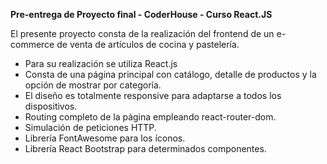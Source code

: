**Pre-entrega de Proyecto final - CoderHouse - Curso React.JS**

El presente proyecto consta de la realización del frontend de un e-commerce de venta de artículos de cocina y pastelería. 

- Para su realización se utiliza React.js
- Consta de una página principal con catálogo, detalle de productos y la opción de mostrar por categoría. 
- El diseño es totalmente responsive para adaptarse a todos los dispositivos. 
- Routing completo de la página empleando react-router-dom. 
- Simulación de peticiones HTTP.  
- Librería FontAwesome para los íconos. 
- Librería React Bootstrap para determinados componentes. 